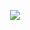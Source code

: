 <p align="center">
<img src="https://capsule-render.vercel.app/api?type=waving&color=timeGradient&height=300&&section=header&text={HI%20THERE!}&fontSize=90&fontAlign=50&fontAlignY=30&desc={I'm%20Aurora!}&descAlign=50&descSize=30&descAlignY=60&animation=twinkling" />
</p>
